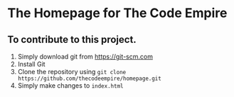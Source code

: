 # The Homepage for The Code Empire

## To contribute to this project.
1. Simply download git from https://git-scm.com
2. Install Git
3. Clone the repository using `git clone https://github.com/thecodeempire/homepage.git`
4. Simply make changes to `index.html`
